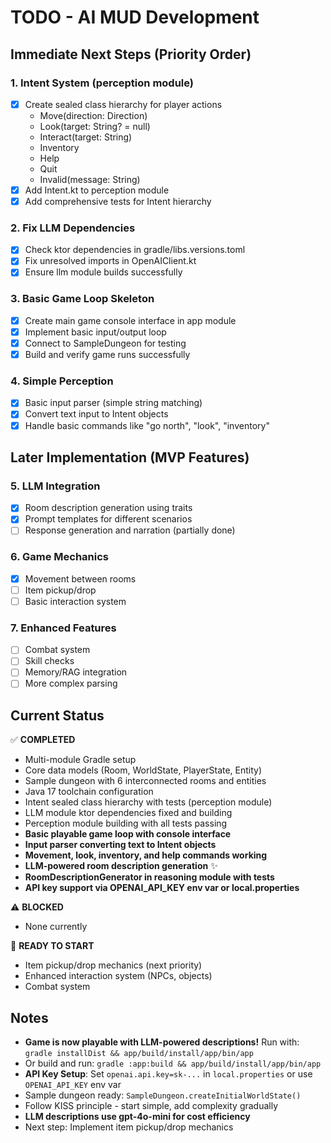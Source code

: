 # TODO - AI MUD Development

## Immediate Next Steps (Priority Order)

### 1. Intent System (perception module)
- [x] Create sealed class hierarchy for player actions
  - Move(direction: Direction)
  - Look(target: String? = null)
  - Interact(target: String)
  - Inventory
  - Help
  - Quit
  - Invalid(message: String)
- [x] Add Intent.kt to perception module
- [x] Add comprehensive tests for Intent hierarchy

### 2. Fix LLM Dependencies
- [x] Check ktor dependencies in gradle/libs.versions.toml
- [x] Fix unresolved imports in OpenAIClient.kt
- [x] Ensure llm module builds successfully

### 3. Basic Game Loop Skeleton
- [x] Create main game console interface in app module
- [x] Implement basic input/output loop
- [x] Connect to SampleDungeon for testing
- [x] Build and verify game runs successfully

### 4. Simple Perception
- [x] Basic input parser (simple string matching)
- [x] Convert text input to Intent objects
- [x] Handle basic commands like "go north", "look", "inventory"

## Later Implementation (MVP Features)

### 5. LLM Integration
- [x] Room description generation using traits
- [x] Prompt templates for different scenarios
- [ ] Response generation and narration (partially done)

### 6. Game Mechanics
- [x] Movement between rooms
- [ ] Item pickup/drop
- [ ] Basic interaction system

### 7. Enhanced Features
- [ ] Combat system
- [ ] Skill checks
- [ ] Memory/RAG integration
- [ ] More complex parsing

## Current Status

✅ **COMPLETED**
- Multi-module Gradle setup
- Core data models (Room, WorldState, PlayerState, Entity)
- Sample dungeon with 6 interconnected rooms and entities
- Java 17 toolchain configuration
- Intent sealed class hierarchy with tests (perception module)
- LLM module ktor dependencies fixed and building
- Perception module building with all tests passing
- **Basic playable game loop with console interface**
- **Input parser converting text to Intent objects**
- **Movement, look, inventory, and help commands working**
- **LLM-powered room description generation** ✨
- **RoomDescriptionGenerator in reasoning module with tests**
- **API key support via OPENAI_API_KEY env var or local.properties**

⚠️ **BLOCKED**
- None currently

🎯 **READY TO START**
- Item pickup/drop mechanics (next priority)
- Enhanced interaction system (NPCs, objects)
- Combat system

## Notes

- **Game is now playable with LLM-powered descriptions!** Run with: `gradle installDist && app/build/install/app/bin/app`
- Or build and run: `gradle :app:build && app/build/install/app/bin/app`
- **API Key Setup**: Set `openai.api.key=sk-...` in `local.properties` or use `OPENAI_API_KEY` env var
- Sample dungeon ready: `SampleDungeon.createInitialWorldState()`
- Follow KISS principle - start simple, add complexity gradually
- **LLM descriptions use gpt-4o-mini for cost efficiency**
- Next step: Implement item pickup/drop mechanics